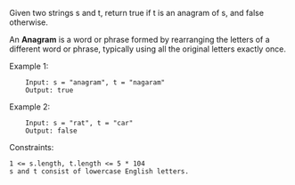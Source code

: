 Given two strings s and t, return true if t is an anagram of s, and false otherwise.

An **Anagram** is a word or phrase formed by rearranging the letters of a different word or phrase, typically using all the original letters exactly once.

 

Example 1:

        Input: s = "anagram", t = "nagaram"
        Output: true

Example 2:

        Input: s = "rat", t = "car"
        Output: false
 

Constraints:

    1 <= s.length, t.length <= 5 * 104
    s and t consist of lowercase English letters.